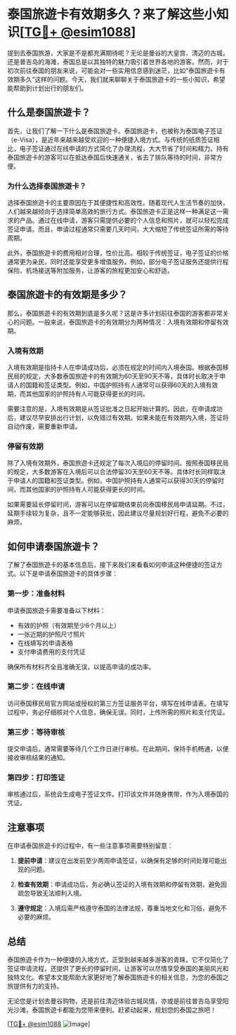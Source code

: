 # 泰国旅遊卡有效期多久？来了解这些小知识[[TG💪+ @esim1088](https://t.me/s/esim1088)]

提到去泰国旅游，大家是不是都充满期待呢？无论是曼谷的大皇宫、清迈的古城，还是普吉岛的海滩，泰国总是以其独特的魅力吸引着世界各地的游客。然而，对于初次前往泰国的朋友来说，可能会对一些实用信息感到迷茫，比如“泰国旅遊卡有效期多久”这样的问题。今天，我们就来聊聊关于泰国旅遊卡的一些小知识，希望能帮助到计划出行的朋友们。

## 什么是泰国旅遊卡？

首先，让我们了解一下什么是泰国旅遊卡。泰国旅遊卡，也被称为泰国电子签证（e-Visa），是近年来越来越受欢迎的一种便捷入境方式。与传统的纸质签证相比，电子签证通过在线申请的方式简化了办理流程，大大节省了时间和精力。持有泰国旅遊卡的游客可以在抵达泰国后快速通关，省去了排队等待的时间，非常方便。

### 为什么选择泰国旅遊卡？

选择泰国旅遊卡的主要原因在于其便捷性和高效性。随着现代人生活节奏的加快，人们越来越倾向于选择简单高效的旅行方式。泰国旅遊卡正是这样一种满足这一需求的产品。通过在线申请，游客只需提供必要的个人信息和照片，就可以轻松完成签证申请。而且，申请过程通常只需要几天时间，大大缩短了传统签证所需的等待周期。

此外，泰国旅遊卡的费用相对合理，性价比高。相较于传统签证，电子签证的价格通常更为亲民，同时还能享受更多增值服务。例如，部分电子签证服务还提供行程保险、机场接送等附加服务，让游客的旅程更加安心和舒适。

## 泰国旅遊卡的有效期是多少？

那么，泰国旅遊卡的有效期到底是多久呢？这是许多计划前往泰国的游客都非常关心的问题。一般来说，泰国旅遊卡的有效期分为两种情况：入境有效期和停留有效期。

### 入境有效期

入境有效期是指持卡人在申请成功后，必须在规定的时间内入境泰国。根据泰国移民局的规定，大多数泰国旅遊卡的有效期为60天至90天不等，具体时长取决于申请人的国籍和签证类型。例如，中国护照持有人通常可以获得60天的入境有效期，而其他国家的护照持有人可能获得更长的时间。

需要注意的是，入境有效期是从签证批准之日起开始计算的。因此，在申请成功后，建议尽早安排出行计划，以免错过有效期。如果未能在有效期内入境，签证将自动作废，需要重新申请。

### 停留有效期

除了入境有效期外，泰国旅遊卡还规定了每次入境后的停留时间。按照泰国移民局的规定，大多数游客在入境后可以合法停留30天至60天不等。具体时长同样取决于申请人的国籍和签证类型。例如，中国护照持有人通常可以获得30天的停留时间，而其他国家的护照持有人可能获得更长的时间。

如果需要延长停留时间，游客可以在停留期结束前向泰国移民局申请延期。不过，延期手续较为复杂，且不一定能够获批，因此建议尽量规划好行程，避免不必要的麻烦。

## 如何申请泰国旅遊卡？

了解了泰国旅遊卡的基本信息后，接下来我们来看看如何申请这种便捷的签证方式。以下是申请泰国旅遊卡的具体步骤：

### 第一步：准备材料

申请泰国旅遊卡需要准备以下材料：
- 有效的护照（有效期至少6个月以上）
- 一张近期的护照尺寸照片
- 在线填写的申请表格
- 支付申请费用的支付凭证

确保所有材料齐全且准确无误，以提高申请的成功率。

### 第二步：在线申请

访问泰国移民局官方网站或授权的第三方签证服务平台，填写在线申请表。在填写过程中，务必仔细核对个人信息，确保无误。同时，上传所需的照片和支付凭证。

### 第三步：等待审核

提交申请后，通常需要等待几个工作日进行审核。在此期间，保持手机畅通，以便接收审核结果的通知。

### 第四步：打印签证

审核通过后，系统会生成电子签证文件。打印该文件并随身携带，作为入境泰国的凭证。

## 注意事项

在申请泰国旅遊卡的过程中，有一些注意事项需要特别留意：

1. **提前申请**：建议在出发前至少两周申请签证，以确保有足够的时间处理可能出现的问题。
   
2. **检查有效期**：申请成功后，务必确认签证的入境有效期和停留有效期，避免因疏忽导致无法顺利入境。

3. **遵守规定**：入境后需严格遵守泰国的法律法规，尊重当地文化和习俗，避免不必要的麻烦。

## 总结

泰国旅遊卡作为一种便捷的入境方式，正受到越来越多游客的青睐。它不仅简化了签证申请流程，还提供了更长的停留时间，让游客可以尽情享受泰国的美丽风光和独特文化。希望本文能帮助大家更好地了解泰国旅遊卡的相关信息，为您的泰国之旅提供有力的支持。

无论您是计划去曼谷购物，还是前往清迈体验古城风情，亦或是前往普吉岛享受阳光沙滩，泰国旅遊卡都能为您带来便利。赶紧动起来，规划您的泰国之旅吧！

[[TG💪+ @esim1088](https://t.me/s/esim1088) ![Image](https://i.postimg.cc/4NQfJmqS/Snipaste-2025-05-13-00-14-12.png)]